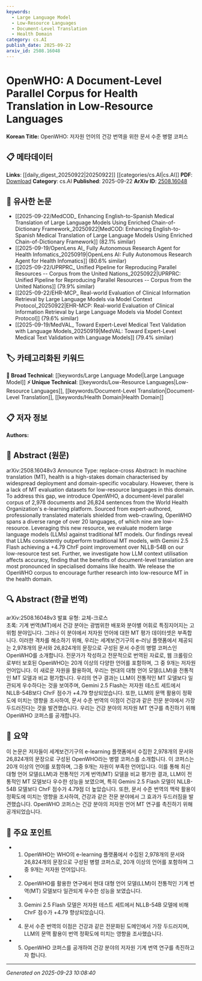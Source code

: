 ```yaml
---
keywords:
  - Large Language Model
  - Low-Resource Languages
  - Document-Level Translation
  - Health Domain
category: cs.AI
publish_date: 2025-09-22
arxiv_id: 2508.16048
---
```


<!-- KEYWORD_LINKING_METADATA:
{
  "processed_timestamp": "2025-09-23T10:08:40.426084",
  "vocabulary_version": "1.0",
  "selected_keywords": [
    "Large Language Model",
    "Low-Resource Languages",
    "Document-Level Translation",
    "Health Domain"
  ],
  "rejected_keywords": [],
  "similarity_scores": {
    "Large Language Model": 0.85,
    "Low-Resource Languages": 0.78,
    "Document-Level Translation": 0.77,
    "Health Domain": 0.75
  },
  "extraction_method": "AI_prompt_based",
  "budget_applied": true,
  "candidates_json": {
    "candidates": [
      {
        "surface": "Large Language Models",
        "canonical": "Large Language Model",
        "aliases": [
          "LLM",
          "Large Language Models"
        ],
        "category": "broad_technical",
        "rationale": "Large Language Models are central to the paper's evaluation of translation performance, linking to broader AI advancements.",
        "novelty_score": 0.45,
        "connectivity_score": 0.88,
        "specificity_score": 0.65,
        "link_intent_score": 0.85
      },
      {
        "surface": "low-resource languages",
        "canonical": "Low-Resource Languages",
        "aliases": [
          "under-resourced languages"
        ],
        "category": "unique_technical",
        "rationale": "The focus on low-resource languages is unique to this research domain and crucial for understanding the paper's contribution.",
        "novelty_score": 0.72,
        "connectivity_score": 0.7,
        "specificity_score": 0.8,
        "link_intent_score": 0.78
      },
      {
        "surface": "document-level translation",
        "canonical": "Document-Level Translation",
        "aliases": [
          "document translation"
        ],
        "category": "unique_technical",
        "rationale": "Document-level translation is a specific approach that enhances translation accuracy in specialized domains.",
        "novelty_score": 0.68,
        "connectivity_score": 0.75,
        "specificity_score": 0.78,
        "link_intent_score": 0.77
      },
      {
        "surface": "health domain",
        "canonical": "Health Domain",
        "aliases": [
          "medical domain",
          "healthcare domain"
        ],
        "category": "unique_technical",
        "rationale": "The health domain is a specialized area where translation accuracy is critical, linking to domain-specific research.",
        "novelty_score": 0.6,
        "connectivity_score": 0.72,
        "specificity_score": 0.82,
        "link_intent_score": 0.75
      }
    ],
    "ban_list_suggestions": [
      "method",
      "experiment",
      "performance"
    ]
  },
  "decisions": [
    {
      "candidate_surface": "Large Language Models",
      "resolved_canonical": "Large Language Model",
      "decision": "linked",
      "scores": {
        "novelty": 0.45,
        "connectivity": 0.88,
        "specificity": 0.65,
        "link_intent": 0.85
      }
    },
    {
      "candidate_surface": "low-resource languages",
      "resolved_canonical": "Low-Resource Languages",
      "decision": "linked",
      "scores": {
        "novelty": 0.72,
        "connectivity": 0.7,
        "specificity": 0.8,
        "link_intent": 0.78
      }
    },
    {
      "candidate_surface": "document-level translation",
      "resolved_canonical": "Document-Level Translation",
      "decision": "linked",
      "scores": {
        "novelty": 0.68,
        "connectivity": 0.75,
        "specificity": 0.78,
        "link_intent": 0.77
      }
    },
    {
      "candidate_surface": "health domain",
      "resolved_canonical": "Health Domain",
      "decision": "linked",
      "scores": {
        "novelty": 0.6,
        "connectivity": 0.72,
        "specificity": 0.82,
        "link_intent": 0.75
      }
    }
  ]
}
-->

# OpenWHO: A Document-Level Parallel Corpus for Health Translation in Low-Resource Languages

**Korean Title:** OpenWHO: 저자원 언어의 건강 번역을 위한 문서 수준 병렬 코퍼스

## 📋 메타데이터

**Links**: [[daily_digest_20250922|20250922]] [[categories/cs.AI|cs.AI]]
**PDF**: [Download](https://arxiv.org/pdf/2508.16048.pdf)
**Category**: cs.AI
**Published**: 2025-09-22
**ArXiv ID**: [2508.16048](https://arxiv.org/abs/2508.16048)

## 🔗 유사한 논문
- [[2025-09-22/MedCOD_ Enhancing English-to-Spanish Medical Translation of Large Language Models Using Enriched Chain-of-Dictionary Framework_20250922|MedCOD: Enhancing English-to-Spanish Medical Translation of Large Language Models Using Enriched Chain-of-Dictionary Framework]] (82.1% similar)
- [[2025-09-19/OpenLens AI_ Fully Autonomous Research Agent for Health Infomatics_20250919|OpenLens AI: Fully Autonomous Research Agent for Health Infomatics]] (80.6% similar)
- [[2025-09-22/UPRPRC_ Unified Pipeline for Reproducing Parallel Resources -- Corpus from the United Nations_20250922|UPRPRC: Unified Pipeline for Reproducing Parallel Resources -- Corpus from the United Nations]] (79.9% similar)
- [[2025-09-22/EHR-MCP_ Real-world Evaluation of Clinical Information Retrieval by Large Language Models via Model Context Protocol_20250922|EHR-MCP: Real-world Evaluation of Clinical Information Retrieval by Large Language Models via Model Context Protocol]] (79.6% similar)
- [[2025-09-19/MedVAL_ Toward Expert-Level Medical Text Validation with Language Models_20250919|MedVAL: Toward Expert-Level Medical Text Validation with Language Models]] (79.4% similar)

## 🏷️ 카테고리화된 키워드
**🧠 Broad Technical**: [[keywords/Large Language Model|Large Language Model]]
**⚡ Unique Technical**: [[keywords/Low-Resource Languages|Low-Resource Languages]], [[keywords/Document-Level Translation|Document-Level Translation]], [[keywords/Health Domain|Health Domain]]

## 📋 저자 정보

**Authors:** 

## 📄 Abstract (원문)

arXiv:2508.16048v3 Announce Type: replace-cross 
Abstract: In machine translation (MT), health is a high-stakes domain characterised by widespread deployment and domain-specific vocabulary. However, there is a lack of MT evaluation datasets for low-resource languages in this domain. To address this gap, we introduce OpenWHO, a document-level parallel corpus of 2,978 documents and 26,824 sentences from the World Health Organization's e-learning platform. Sourced from expert-authored, professionally translated materials shielded from web-crawling, OpenWHO spans a diverse range of over 20 languages, of which nine are low-resource. Leveraging this new resource, we evaluate modern large language models (LLMs) against traditional MT models. Our findings reveal that LLMs consistently outperform traditional MT models, with Gemini 2.5 Flash achieving a +4.79 ChrF point improvement over NLLB-54B on our low-resource test set. Further, we investigate how LLM context utilisation affects accuracy, finding that the benefits of document-level translation are most pronounced in specialised domains like health. We release the OpenWHO corpus to encourage further research into low-resource MT in the health domain.

## 🔍 Abstract (한글 번역)

arXiv:2508.16048v3 발표 유형: 교체-크로스  
초록: 기계 번역(MT)에서 건강 분야는 광범위한 배포와 분야별 어휘로 특징지어지는 고위험 분야입니다. 그러나 이 분야에서 저자원 언어에 대한 MT 평가 데이터셋은 부족합니다. 이러한 격차를 해소하기 위해, 우리는 세계보건기구의 e-러닝 플랫폼에서 제공되는 2,978개의 문서와 26,824개의 문장으로 구성된 문서 수준의 병렬 코퍼스인 OpenWHO를 소개합니다. 전문가가 작성하고 전문적으로 번역된 자료로, 웹 크롤링으로부터 보호된 OpenWHO는 20개 이상의 다양한 언어를 포함하며, 그 중 9개는 저자원 언어입니다. 이 새로운 자원을 활용하여, 우리는 현대의 대형 언어 모델(LLM)을 전통적인 MT 모델과 비교 평가합니다. 우리의 연구 결과는 LLM이 전통적인 MT 모델보다 일관되게 우수하다는 것을 보여주며, Gemini 2.5 Flash는 저자원 테스트 세트에서 NLLB-54B보다 ChrF 점수가 +4.79 향상되었습니다. 또한, LLM의 문맥 활용이 정확도에 미치는 영향을 조사하여, 문서 수준 번역의 이점이 건강과 같은 전문 분야에서 가장 두드러진다는 것을 발견했습니다. 우리는 건강 분야의 저자원 MT 연구를 촉진하기 위해 OpenWHO 코퍼스를 공개합니다.

## 📝 요약

이 논문은 저자들이 세계보건기구의 e-learning 플랫폼에서 수집한 2,978개의 문서와 26,824개의 문장으로 구성된 OpenWHO라는 병렬 코퍼스를 소개합니다. 이 코퍼스는 20개 이상의 언어를 포함하며, 그중 9개는 자원이 부족한 언어입니다. 이를 통해 최신 대형 언어 모델(LLM)과 전통적인 기계 번역(MT) 모델을 비교 평가한 결과, LLM이 전통적인 MT 모델보다 우수한 성능을 보였으며, 특히 Gemini 2.5 Flash 모델이 NLLB-54B 모델보다 ChrF 점수가 4.79점 더 높았습니다. 또한, 문서 수준 번역의 맥락 활용이 정확도에 미치는 영향을 조사하여, 건강과 같은 전문 분야에서 그 효과가 두드러짐을 발견했습니다. OpenWHO 코퍼스는 건강 분야의 저자원 언어 MT 연구를 촉진하기 위해 공개되었습니다.

## 🎯 주요 포인트

- 1. OpenWHO는 WHO의 e-learning 플랫폼에서 수집된 2,978개의 문서와 26,824개의 문장으로 구성된 병렬 코퍼스로, 20개 이상의 언어를 포함하며 그 중 9개는 저자원 언어입니다.
- 2. OpenWHO를 활용한 연구에서 현대 대형 언어 모델(LLM)이 전통적인 기계 번역(MT) 모델보다 일관되게 우수한 성능을 보였습니다.
- 3. Gemini 2.5 Flash 모델은 저자원 테스트 세트에서 NLLB-54B 모델에 비해 ChrF 점수가 +4.79 향상되었습니다.
- 4. 문서 수준 번역의 이점은 건강과 같은 전문화된 도메인에서 가장 두드러지며, LLM의 문맥 활용이 번역 정확도에 미치는 영향을 조사했습니다.
- 5. OpenWHO 코퍼스를 공개하여 건강 분야의 저자원 기계 번역 연구를 촉진하고자 합니다.


---

*Generated on 2025-09-23 10:08:40*